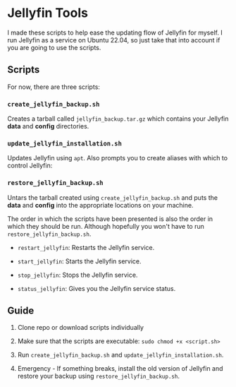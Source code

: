 # Jellyfin Tools
I made these scripts to help ease the updating flow of Jellyfin for myself. I run Jellyfin as a service on Ubuntu 22.04, so just take that into account if you are going to use the scripts.

## Scripts
For now, there are three scripts:

### `create_jellyfin_backup.sh`

Creates a tarball called `jellyfin_backup.tar.gz` which contains your Jellyfin **data** and **config** directories.

### `update_jellyfin_installation.sh`

Updates Jellyfin using `apt`. Also prompts you to create aliases with which to control Jellyfin:

### `restore_jellyfin_backup.sh`

Untars the tarball created using `create_jellyfin_backup.sh` and puts the **data** and **config** into the appropriate locations on your machine.

The order in which the scripts have been presented is also the order in which they should be run. Although hopefully you won't have to run `restore_jellyfin_backup.sh`.

- `restart_jellyfin`: Restarts the Jellyfin service.

- `start_jellyfin`: Starts the Jellyfin service.

- `stop_jellyfin`: Stops the Jellyfin service.

- `status_jellyfin`: Gives you the Jellyfin service status.

## Guide

1. Clone repo or download scripts individually

2. Make sure that the scripts are executable: `sudo chmod +x <script.sh>`

3. Run `create_jellyfin_backup.sh` and `update_jellyfin_installation.sh`.

4. Emergency - If something breaks, install the old version of Jellyfin and restore your backup using `restore_jellyfin_backup.sh`.